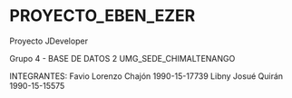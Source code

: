 # PROYECTO_EBEN_EZER
 Proyecto JDeveloper
 
 Grupo 4 - BASE DE DATOS 2
 UMG_SEDE_CHIMALTENANGO
 
 INTEGRANTES:
  Favio Lorenzo Chajón    1990-15-17739
  Libny Josué Quirán      1990-15-15575
 
